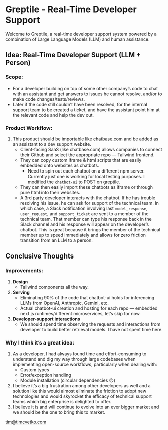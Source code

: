 # Greptile - Real-Time Developer Support

Welcome to Greptile, a real-time developer support system powered by a combination of Large Language Models (LLM) and human assistance.

## Idea: Real-Time Developer Support (LLM + Person)

### Scope:

- For a developer building on top of some other company’s code to chat with an assistant and get answers to issues he cannot resolve, and/or to make code changes/tests/reviews.
- Later if the code still couldn’t have been resolved, for the internal support team to be created a ticket, and have the assistant point him at the relevant code and help the dev out.

### Product Workflow:

1. This product should be importable like [chatbase.com](http://chatbase.com) and be added as an assistant to a dev support website.
   - Client-facing SaaS (like chatbase.com) allows companies to connect their Github and select the appropriate repo — Tailwind frontend.
   - They can copy custom iframe & html scripts that are easily embedded onto websites as chatbots.
     - Need to spin out each chatbot on a different npm server. Currently just one is working for local testing purposes. I modified the [`chatbot-ui`](https://github.com/mckaywrigley/chatbot-ui) to POST on greptile.
   - They can then easily import these chatbots as iframe or through pure html into their websites.
   - A 3rd party developer interacts with the chatbot. If he has trouble resolving his issue, he can ask for support of the technical team. In which case, a Slack notification involving last `model_response`, `user_request`, and `support_ticket` are sent to a member of the technical team. That member can type his response back in the Slack channel and his response will appear on the developer’s chatbot. This is great because it brings the member of the technical member up to speed immediately and allows for zero friction transition from an LLM to a person.

## Conclusive Thoughts

### Improvements:

1. **Design**
    - Tailwind components all the way.
2. **Serving**
    - Eliminating 90% of the code that chatbot-ui holds for inferencing LLMs from OpenAI, Anthropic, Gemini, etc.
    - Actual chatbot-ui creation and hosting for each repo — embedded next.js runtimes/different microservices, let’s skip for now.
3. **Developer-support interactions**
    - We should spend time observing the requests and interactions from developer to build better retrieval models. I have not spent time here.

### Why I think it’s a great idea:

1. As a developer, I had always found time and effort-consuming to understand and dig my way through large codebases when implementing open-source workflows, particularly when dealing with:
    - Custom types
    - Error/exception handling
    - Module installation (circular dependencies 😠)
2. I believe it’s a big frustration among other developers as well and a solution like this would almost eliminate the friction to adopt new technologies and would skyrocket the efficacy of technical support teams which big enterprise is delighted to offer.
3. I believe it is and will continue to evolve into an ever bigger market and we should be the one to bring this to market.

tim@timcvetko.com
